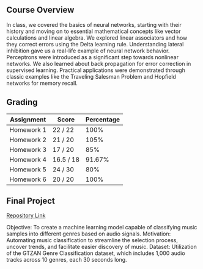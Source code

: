 ## Course Overview
In class, we covered the basics of neural networks, starting with their history and moving on to essential mathematical concepts like vector calculations and linear algebra. We explored linear associators and how they correct errors using the Delta learning rule. Understanding lateral inhibition gave us a real-life example of neural network behavior. Perceptrons were introduced as a significant step towards nonlinear networks. We also learned about back propagation for error correction in supervised learning. Practical applications were demonstrated through classic examples like the Traveling Salesman Problem and Hopfield networks for memory recall.

## Grading
| Assignment                            | Score    | Percentage |
|---------------------------------------|----------|------------|
| Homework 1                            | 22 / 22  | 100%       |
| Homework 2                            | 21 / 20  | 105%       |
| Homework 3                            | 17 / 20  | 85%        |
| Homework 4                            | 16.5 / 18| 91.67%     |
| Homework 5                            | 24 / 30  | 80%        |
| Homework 6                            | 20 / 20  | 100%       |

## Final Project

[Repository Link](https://github.com/lazarulian/psych186b-final-project)

Objective: To create a machine learning model capable of classifying music samples into different genres based on audio signals.
Motivation: Automating music classification to streamline the selection process, uncover trends, and facilitate easier discovery of music.
Dataset: Utilization of the GTZAN Genre Classification dataset, which includes 1,000 audio tracks across 10 genres, each 30 seconds long.
